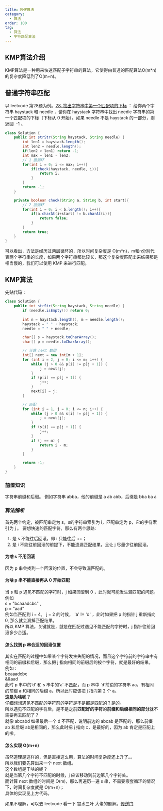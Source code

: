 ```yaml
---
title: KMP算法
category:
  - 算法
order: 100
tag:
  - 算法
  - 字符匹配算法
---
```


## KMP算法介绍
KMP算法是一种用来快速匹配子字符串的算法，它使得由普通的匹配算法O(m*n)的复杂度降低到了O(m+n)。
## 普通字符串匹配
以 leetcode 第28题为例。[28. 找出字符串中第一个匹配项的下标](https://leetcode.cn/problems/find-the-index-of-the-first-occurrence-in-a-string/description/) ：
给你两个字符串 haystack 和 needle ，请你在 haystack 字符串中找出 needle 字符串的第一个匹配项的下标（下标从 0 开始）。如果 needle 不是 haystack 的一部分，则返回  -1 。
```java
class Solution {
    public int strStr(String haystack, String needle) {
        int len1 = haystack.length();
        int len2 = needle.length();
        if(len2 > len1) return -1;
        int max = len1 - len2;
        // 1 层循环
        for(int i = 0; i <= max; i++){
            if(check(haystack, needle, i)){
                return i;
            }
        }
        return -1;
    }

    private boolean check(String a, String b, int start){
        // 2 层循环
        for(int i = 0; i < b.length(); i++){
            if(a.charAt(i+start) != b.charAt(i)){
                return false;
            }
        }
        return true;
    }
}
```
可以看出，方法是经历过两层循环的，所以时间复杂度是 O(m*n)，m和n分别代表两个字符串的长度，如果两个字符串都比较长，那这个复杂度匹配出来结果那是相当慢的，我们可以使用 KMP 来进行匹配。
## KMP算法
先贴代码：
```java
class Solution {
    public int strStr(String haystack, String needle) {
        if (needle.isEmpty()) return 0;
        
        int n = haystack.length(), m = needle.length();
        haystack = " " + haystack;
        needle = " " + needle;

        char[] s = haystack.toCharArray();
        char[] p = needle.toCharArray();

        // 计算 next 数组
        int[] next = new int[m + 1];
        for (int i = 2, j = 0; i <= m; i++) {
            while (j > 0 && p[i] != p[j + 1]) {
                j = next[j];
            }
            if (p[i] == p[j + 1]) {
                j++;
            }
            next[i] = j;
        }

        // 匹配
        for (int i = 1, j = 0; i <= n; i++) {
            while (j > 0 && s[i] != p[j + 1]) {
                j = next[j];
            }
            if (s[i] == p[j + 1]) {
                j++;
            }
            if (j == m) {
                return i - m;
            }
        }

        return -1;
    }
}
```
### 前置知识
字符串前缀和后缀。
例如字符串 abba，他的前缀是 a ab abb，后缀是 bba ba a
### 算法解析
首先两个约定，被匹配串定为 s，s的字符串索引为 i，匹配串定为 p，它的字符索引为 j 。
要想快速的匹配字符，那么有两个思路:

1. 是 s 不能往后回滚，即 i 只能往后 ++；
2. 是 i 不能往前回滚的前提下，不能遗漏匹配结果，且让 j 尽量少往前回滚。
#### 为啥 s 不用回滚
因为 p 串会找到一个回滚的位置，不会导致漏匹配的。
#### 为啥 p 串不能直接再从 0 开始匹配
当 s 和 p 遇见不匹配的字符时，j 如果回滚到 0 ，此时就可能发生漏匹配的问题。
例如   
s = "bcaaadcbc" ,   
p = "aad"  
例如当匹配到 i = 4， j = 2 的时候， 'a' != 'd' ，此时如果把 p 的指针 j 重新指向 0, 那么就会漏掉匹配结果。  
所以 KMP 算法，关键就是，就是在匹配过遇见不能匹配的字符时，j 指针往前回滚多少合适。
#### 怎么找到 p 串合适的回滚位置
其实在匹配的过程中如果某个字符发生失配的情况，而且这个字符前的字符串中有相同的前缀和后缀，那么把 j 指向相同的前缀后的按个字符，就是最好的结果。  
例如：  
bcaaadcbc  
&&aad  
此时 p 串中的‘d’ 和 s 串中的‘a’ 不匹配，而 p 串中 ‘d’前边的字符串 aa，有相同的前缀 a 和相同的后缀 a，所以此时应该把 j 指向第 2 个 a。  
**这是为啥呢？**  
仔细想想遇见不匹配的字符前的字符是不是都是匹配的？是的。  
所以遇见不匹配的字符后，是不是之前**匹配好的字符**的**前缀和后缀相同的部分**就不需要再去匹配了？  
就像 abcabd 如果最后一个 d 不匹配，说明前边的 abcab 是匹配的，那么前缀 ab 和后缀 ab是相同的，那么此时把 j 指向 c，是最好的，因为 ab 肯定是匹配上的啦。
#### 怎么实现 O(m+n)
虽然道理是这样的，但是直接这么用，算法的时间复杂度还上升了。。  
所以我们要先算出来一个 next 数组。  
这个数组是干啥的呢？  
就是当第几个字符不匹配的时候，j 应该移动到前边第几个字符处。  
而计算 next 数组的时间是 O(m)，那么再遍历一遍 s 串，不需要嵌套循环的情况下，时间复杂度就是 O(m+n)；  
具体的实现见上方代码。


如果不理解，可以去 leetcode 看一下 宫水三叶 大佬的题解。[传送门](https://leetcode.cn/problems/find-the-index-of-the-first-occurrence-in-a-string/solutions/575568/shua-chuan-lc-shuang-bai-po-su-jie-fa-km-tb86/)






